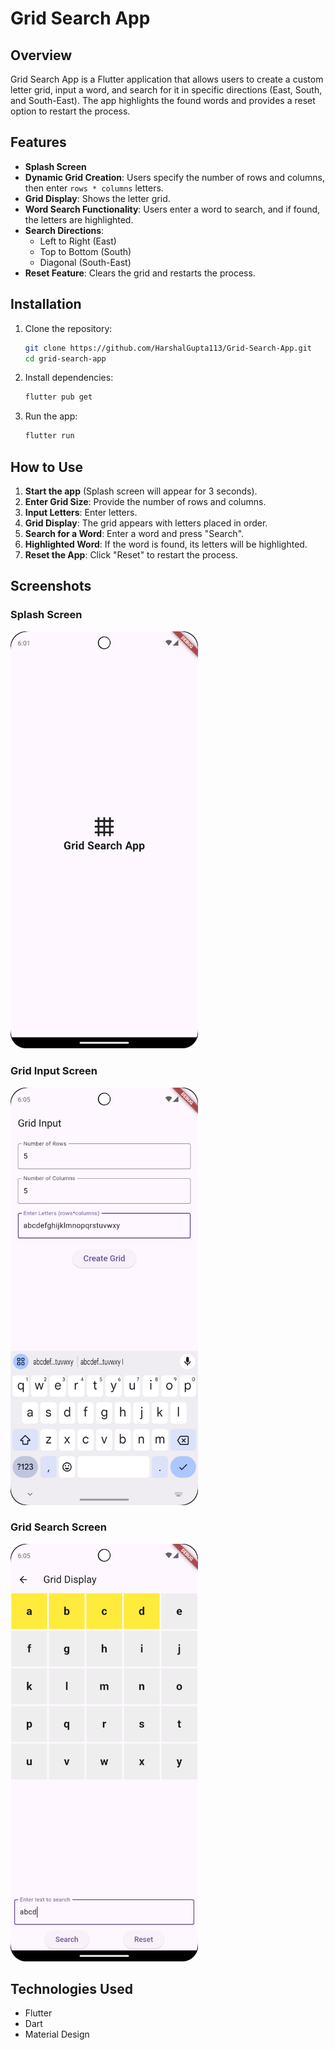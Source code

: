 # Grid Search App

## Overview
Grid Search App is a Flutter application that allows users to create a custom letter grid, input a word, and search for it in specific directions (East, South, and South-East). The app highlights the found words and provides a reset option to restart the process.

## Features
- **Splash Screen**
- **Dynamic Grid Creation**: Users specify the number of rows and columns, then enter `rows * columns` letters.
- **Grid Display**: Shows the letter grid.
- **Word Search Functionality**: Users enter a word to search, and if found, the letters are highlighted.
- **Search Directions**:
    - Left to Right (East)
    - Top to Bottom (South)
    - Diagonal (South-East)
- **Reset Feature**: Clears the grid and restarts the process.

## Installation
1. Clone the repository:
   ```sh
   git clone https://github.com/HarshalGupta113/Grid-Search-App.git
   cd grid-search-app
   ```
2. Install dependencies:
   ```sh
   flutter pub get
   ```
3. Run the app:
   ```sh
   flutter run
   ```

## How to Use
1. **Start the app** (Splash screen will appear for 3 seconds).
2. **Enter Grid Size**: Provide the number of rows and columns.
3. **Input Letters**: Enter letters.
4. **Grid Display**: The grid appears with letters placed in order.
5. **Search for a Word**: Enter a word and press "Search".
6. **Highlighted Word**: If the word is found, its letters will be highlighted.
7. **Reset the App**: Click "Reset" to restart the process.

## Screenshots
### Splash Screen
<img src="screenshots/splash_screen.png" width="300">

### Grid Input Screen
<img src="screenshots/grid_input_screen.png" width="300">

### Grid Search Screen
<img src="screenshots/grid_search_screen.png" width="300">

## Technologies Used
- Flutter
- Dart
- Material Design


